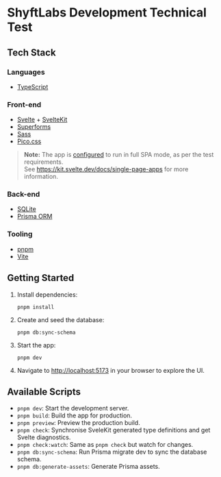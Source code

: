 # ShyftLabs Development Technical Test

## Tech Stack

### Languages
- [TypeScript](https://www.typescriptlang.org)

### Front-end
- [Svelte](https://svelte.dev) + [SvelteKit](https://kit.svelte.dev)
- [Superforms](https://superforms.rocks)
- [Sass](https://sass-lang.com)
- [Pico.css](https://picocss.com)

> **Note:** The app is [configured](src/routes/+layout.ts) to run in full SPA mode, as per the test requirements.  
See <https://kit.svelte.dev/docs/single-page-apps> for more information.

### Back-end
- [SQLite](https://sqlite.org/)
- [Prisma ORM](https://prisma.io)

### Tooling
- [pnpm](https://pnpm.io)
- [Vite](https://vitejs.dev)

## Getting Started

1. Install dependencies:

    ```pwsh
    pnpm install
    ```

1. Create and seed the database:

    ```pwsh
    pnpm db:sync-schema
    ```

1. Start the app:

    ```pwsh
    pnpm dev
    ```

1. Navigate to <http://localhost:5173> in your browser to explore the UI.

## Available Scripts
- `pnpm dev`: Start the development server.
- `pnpm build`: Build the app for production.
- `pnpm preview`: Preview the production build.
- `pnpm check`: Synchronise SveleKit generated type definitions and get Svelte diagnostics.
- `pnpm check:watch`: Same as `pnpm check` but watch for changes.
- `pnpm db:sync-schema`: Run Prisma migrate dev to sync the database schema.
- `pnpm db:generate-assets`: Generate Prisma assets.

